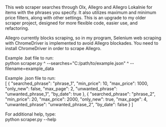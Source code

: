 This web scraper searches through Olx, Allegro and Allegro Lokalnie for items with the phrases you specify. It also utilizes maximum and minimum price filters, along with other settings. This is an upgrade to my older scraper project, designed for more flexible code, easier use, and refactoring.

Allegro currently blocks scraping, so in my program, Selenium web scraping with ChromeDriver is implemented to avoid Allegro blockades. You need to install ChromeDriver in order to scrape Allegro.

Example .bat file to run:
<br />
python scraper.py ^
--searches="C:/path/to/example.json" ^
--filename=example_data

Example .json file to run:
<br />
[
    {
        "searched_phrase": "phrase_1",
        "min_price": 10,
        "max_price": 1000,
        "only_new": false,
        "max_page": 2,
        "unwanted_phrase": "unwanted_phrase_1",
        "by_date": true
    },
    {
        "searched_phrase": "phrase_2",
        "min_price": 20,
        "max_price": 2000,
        "only_new": true,
        "max_page": 4,
        "unwanted_phrase": "unwanted_phrase_2",
        "by_date": false
    }
]

For additional help, type:
<br />python scraper.py --help
